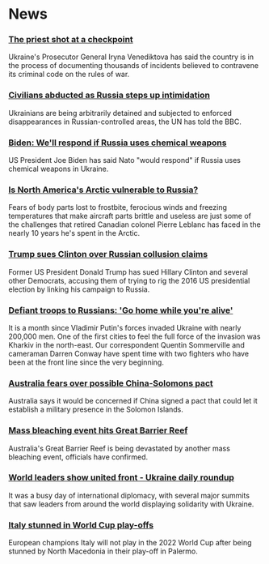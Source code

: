 # News
### [The priest shot at a checkpoint](https://www.bbc.com/news/world-europe-60778909)
Ukraine's Prosecutor General Iryna Venediktova has said the country is in the process of documenting thousands of incidents believed to contravene its criminal code on the rules of war. 
### [Civilians abducted as Russia steps up intimidation](https://www.bbc.com/news/world-europe-60858363)
Ukrainians are being arbitrarily detained and subjected to enforced disappearances in Russian-controlled areas, the UN has told the BBC. 
### [Biden: We'll respond if Russia uses chemical weapons](https://www.bbc.com/news/world-europe-60870771)
US President Joe Biden has said Nato "would respond" if Russia uses chemical weapons in Ukraine.
### [Is North America's Arctic vulnerable to Russia?](https://www.bbc.com/news/world-us-canada-60837944)
Fears of body parts lost to frostbite, ferocious winds and freezing temperatures that make aircraft parts brittle and useless are just some of the challenges that retired Canadian colonel Pierre Leblanc has faced in the nearly 10 years he's spent in the Arctic.
### [Trump sues Clinton over Russian collusion claims](https://www.bbc.com/news/world-us-canada-60868795)
Former US President Donald Trump has sued Hillary Clinton and several other Democrats, accusing them of trying to rig the 2016 US presidential election by linking his campaign to Russia.
### [Defiant troops to Russians: 'Go home while you're alive'](https://www.bbc.com/news/world-europe-60860548)
It is a month since Vladimir Putin's forces invaded Ukraine with nearly 200,000 men. One of the first cities to feel the full force of the invasion was Kharkiv in the north-east. Our correspondent Quentin Sommerville and cameraman Darren Conway have spent time with two fighters who have been at the front line since the very beginning.
### [Australia fears over possible China-Solomons pact](https://www.bbc.com/news/world-australia-60870238)
Australia says it would be concerned if China signed a pact that could let it establish a military presence in the Solomon Islands.
### [Mass bleaching event hits Great Barrier Reef](https://www.bbc.com/news/world-australia-60870239)
Australia's Great Barrier Reef is being devastated by another mass bleaching event, officials have confirmed. 
### [World leaders show united front - Ukraine daily roundup](https://www.bbc.com/news/world-europe-60865088)
It was a busy day of international diplomacy, with several major summits that saw leaders from around the world displaying solidarity with Ukraine.
### [Italy stunned in World Cup play-offs](https://www.bbc.com/sport/football/60869125)
European champions Italy will not play in the 2022 World Cup after being stunned by North Macedonia in their play-off in Palermo.
